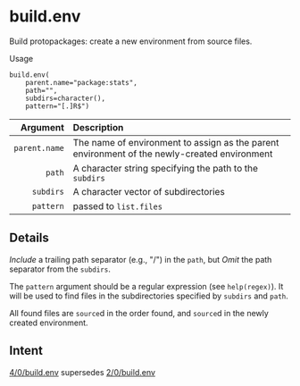 build.env
=========

Build protopackages: create a new environment from source files.

Usage

    build.env(
        parent.name="package:stats",
        path="",
        subdirs=character(),
        pattern="[.]R$")
        
|      Argument | Description |
| ------------: | :---------- |
| `parent.name` | The name of environment to assign as the parent environment of the newly-created environment |
|        `path` | A character string specifying the path to the `subdirs` |
|     `subdirs` | A character vector of subdirectories |
|     `pattern` | passed to `list.files` |

Details
-------

_Include_ a trailing path separator (e.g., "/") in the `path`, but
_Omit_ the path separator from the `subdirs`.

The `pattern` argument should be a regular expression (see `help(regex)`).
It will be used to find files in the subdirectories specified by `subdirs` and `path`.

All found files are `source`d in the order found, and `source`d in the newly created environment.
  
Intent
------

[4/0/build.env](../../4/0/build.env.R)
supersedes 
[2/0/build.env](../../2/0/build.env.R)
